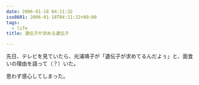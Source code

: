 ```yaml
---
date: 2006-01-18 04:11:32
iso8601: 2006-01-18T04:11:32+09:00
tags:
  - life
title: 遺伝子が求める遺伝子

---
```


<div class="entry-body">
  <p>先日、テレビを見ていたら、光浦靖子が「遺伝子が求めてるんだよぅ」と、面食いの理由を語って（？）いた。</p>

  <p>思わず感心してしまった。</p>
</div>

